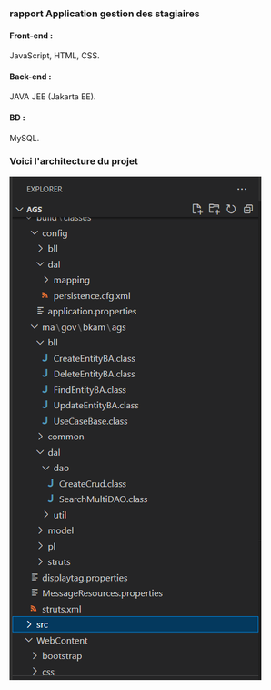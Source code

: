 <h3>rapport Application gestion des stagiaires</h3>
<h4>Front-end :</h4>
<p>
JavaScript, HTML, CSS.
</p>
<h4>Back-end :</h4>
<p>JAVA JEE (Jakarta EE).</p>
<h4>BD :</h4>
<p>MySQL.</p>
<h3>Voici l'architecture du projet</h3>
<img src="AGS.PNG">
